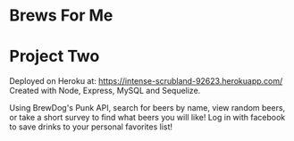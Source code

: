 # Brews For Me
# Project Two

Deployed on Heroku at: https://intense-scrubland-92623.herokuapp.com/
Created with Node, Express, MySQL and Sequelize.

Using BrewDog's Punk API, search for beers by name, view random beers, or take a short survey to find what beers you will like!
Log in with facebook to save drinks to your personal favorites list!
